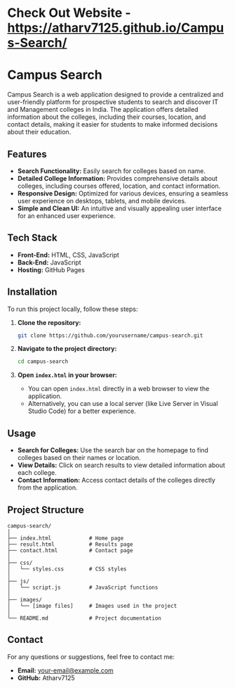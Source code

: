 # Check Out Website - https://atharv7125.github.io/Campus-Search/

# Campus Search

Campus Search is a web application designed to provide a centralized and user-friendly platform for prospective students to search and discover IT and Management colleges in India. The application offers detailed information about the colleges, including their courses, location, and contact details, making it easier for students to make informed decisions about their education.



## Features
- **Search Functionality:** Easily search for colleges based on name.
- **Detailed College Information:** Provides comprehensive details about colleges, including courses offered, location, and contact information.
- **Responsive Design:** Optimized for various devices, ensuring a seamless user experience on desktops, tablets, and mobile devices.
- **Simple and Clean UI:** An intuitive and visually appealing user interface for an enhanced user experience.

## Tech Stack
- **Front-End:** HTML, CSS, JavaScript
- **Back-End:** JavaScript
- **Hosting:** GitHub Pages

## Installation
To run this project locally, follow these steps:

1. **Clone the repository:**
   ```bash
   git clone https://github.com/yourusername/campus-search.git
   ```
   
2. **Navigate to the project directory:**
   ```bash
   cd campus-search
   ```
   
3. **Open `index.html` in your browser:**
   - You can open `index.html` directly in a web browser to view the application.
   - Alternatively, you can use a local server (like Live Server in Visual Studio Code) for a better experience.

## Usage
- **Search for Colleges:** Use the search bar on the homepage to find colleges based on their names or location.
- **View Details:** Click on search results to view detailed information about each college.
- **Contact Information:** Access contact details of the colleges directly from the application.

## Project Structure
```
campus-search/
│
├── index.html            # Home page
├── result.html           # Results page
├── contact.html          # Contact page
│
├── css/
│   └── styles.css        # CSS styles
│
├── js/
│   └── script.js         # JavaScript functions
│
├── images/
│   └── [image files]     # Images used in the project
│
└── README.md             # Project documentation
```

## Contact
For any questions or suggestions, feel free to contact me:

- **Email:** your-email@example.com
- **GitHub:** Atharv7125
